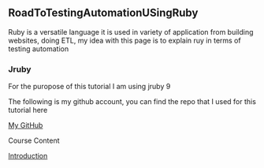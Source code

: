 ## RoadToTestingAutomationUSingRuby

Ruby is a versatile language it is used in variety of application from building websites, doing ETL, my idea with this page is to explain ruy in terms of testing automation

### Jruby

For the puropose of this tutorial I am using jruby 9

The following is my github account, you can find the repo that I used for this tutorial here

[My GitHub](https://github.com/chandrika54)

Course Content

[Introduction](www.google.com)
